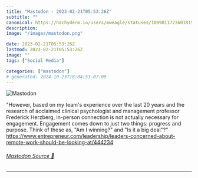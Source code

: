 ```yaml
---
title: "Mastodon - 2023-02-21T05:53:26Z"
subtitle: ""
canonical: https://hachyderm.io/users/mweagle/statuses/109901172360181573
description:
image: "/images/mastodon.png"

date: 2023-02-21T05:53:26Z
lastmod: 2023-02-21T05:53:26Z
image: ""
tags: ["Social Media"]

categories: ["mastodon"]
# generated: 2024-10-23T18:04:53-07:00
---
```

![Mastodon](/images/mastodon.png)

<p>&quot;However, based on my team&#39;s experience over the last 20 years and the research of acclaimed clinical psychologist and management professor Frederick Herzberg, in-person connection is not actually necessary for engagement. Engagement comes down to just two things: progress and purpose. Think of these as, &quot;Am I winning?&quot; and &quot;Is it a big deal&quot;?&quot; <a href="https://www.entrepreneur.com/leadership/leaders-concerned-about-remote-work-should-be-looking-at/444234" target="_blank" rel="nofollow noopener noreferrer" translate="no"><span class="invisible">https://www.</span><span class="ellipsis">entrepreneur.com/leadership/le</span><span class="invisible">aders-concerned-about-remote-work-should-be-looking-at/444234</span></a></p>


###### [Mastodon Source 🐘](https://hachyderm.io/@mweagle/109901172360181573)

___
